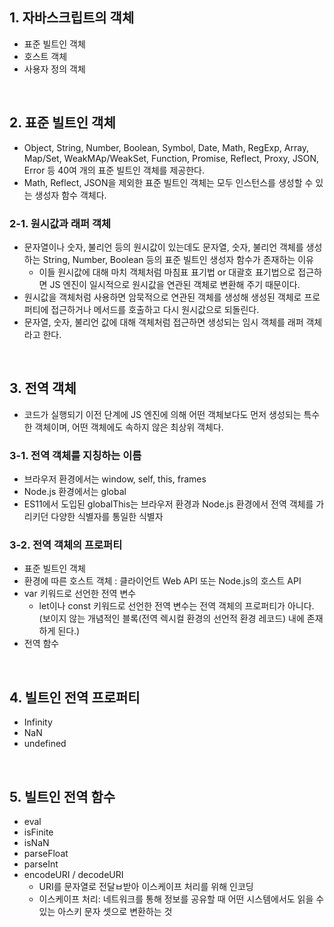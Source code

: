 ## 1. 자바스크립트의 객체
- 표준 빌트인 객체
- 호스트 객체
- 사용자 정의 객체

<br/>

## 2. 표준 빌트인 객체
- Object, String, Number, Boolean, Symbol, Date, Math, RegExp, Array, Map/Set, WeakMAp/WeakSet, Function, Promise, Reflect, Proxy, JSON, Error 등 40여 개의 표준 빌트인 객체를 제공한다.
- Math, Reflect, JSON을 제외한 표준 빌트인 객체는 모두 인스턴스를 생성할 수 있는 생성자 함수 객체다.

### 2-1. 원시값과 래퍼 객체
- 문자열이나 숫자, 불리언 등의 원시값이 있는데도 문자열, 숫자, 불리언 객체를 생성하는 String, Number, Boolean 등의 표준 빌트인 생성자 함수가 존재하는 이유
  - 이들 원시값에 대해 마치 객체처럼 마침표 표기법 or 대괄호 표기법으로 접근하면 JS 엔진이 일시적으로 원시값을 연관된 객체로 변환해 주기 때문이다.
- 원시값을 객체처럼 사용하면 암묵적으로 연관된 객체를 생성해 생성된 객체로 프로퍼티에 접근하거나 메서드를 호출하고 다시 원시값으로 되돌린다.
- 문자열, 숫자, 불리언 값에 대해 객체처럼 접근하면 생성되는 임시 객체를 래퍼 객체라고 한다.

<br/>

## 3. 전역 객체
- 코드가 실행되기 이전 단계에 JS 엔진에 의해 어떤 객체보다도 먼저 생성되는 특수한 객체이며, 어떤 객체에도 속하지 않은 최상위 객체다.

### 3-1. 전역 객체를 지칭하는 이름
- 브라우저 환경에서는 window, self, this, frames
- Node.js 환경에서는 global
- ES11에서 도입된 globalThis는 브라우저 환경과 Node.js 환경에서 전역 객체를 가리키던 다양한 식별자를 통일한 식별자

### 3-2. 전역 객체의 프로퍼티
- 표준 빌트인 객체
- 환경에 따른 호스트 객체 : 클라이언트 Web API 또는 Node.js의 호스트 API
- var 키워드로 선언한 전역 변수
  - let이나 const 키워드로 선언한 전역 변수는 전역 객체의 프로퍼티가 아니다. (보이지 않는 개념적인 블록(전역 렉시컬 환경의 선언적 환경 레코드) 내에 존재하게 된다.)
- 전역 함수

<br/>

## 4. 빌트인 전역 프로퍼티
- Infinity
- NaN
- undefined

<br/>

## 5. 빌트인 전역 함수
- eval
- isFinite
- isNaN
- parseFloat
- parseInt
- encodeURI / decodeURI
  - URI를 문자열로 전달ㅂ받아 이스케이프 처리를 위해 인코딩
  - 이스케이프 처리: 네트워크를 통해 정보를 공유할 때 어떤 시스템에서도 읽을 수 있는 아스키 문자 셋으로 변환하는 것